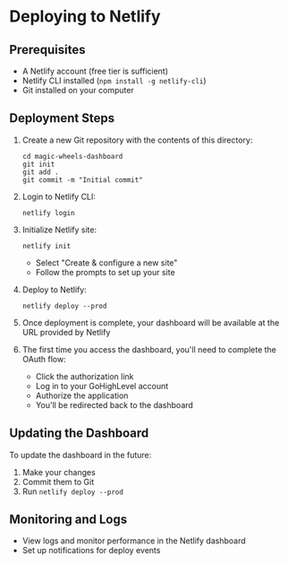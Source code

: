 # Deploying to Netlify

## Prerequisites
- A Netlify account (free tier is sufficient)
- Netlify CLI installed (`npm install -g netlify-cli`)
- Git installed on your computer

## Deployment Steps

1. Create a new Git repository with the contents of this directory:
   ```
   cd magic-wheels-dashboard
   git init
   git add .
   git commit -m "Initial commit"
   ```

2. Login to Netlify CLI:
   ```
   netlify login
   ```

3. Initialize Netlify site:
   ```
   netlify init
   ```
   - Select "Create & configure a new site"
   - Follow the prompts to set up your site

4. Deploy to Netlify:
   ```
   netlify deploy --prod
   ```

5. Once deployment is complete, your dashboard will be available at the URL provided by Netlify

6. The first time you access the dashboard, you'll need to complete the OAuth flow:
   - Click the authorization link
   - Log in to your GoHighLevel account
   - Authorize the application
   - You'll be redirected back to the dashboard

## Updating the Dashboard

To update the dashboard in the future:
1. Make your changes
2. Commit them to Git
3. Run `netlify deploy --prod`

## Monitoring and Logs

- View logs and monitor performance in the Netlify dashboard
- Set up notifications for deploy events
